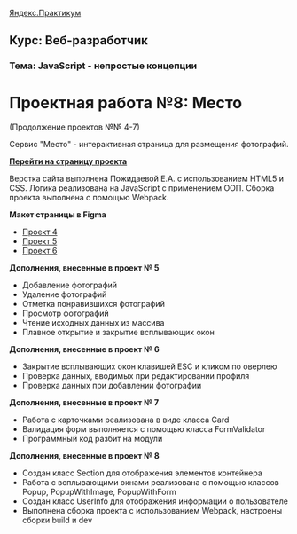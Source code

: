 [Яндекс.Практикум](https://praktikum.yandex.ru/)

**Курс: Веб-разработчик** 
-----

### Тема: JavaScript - непростые концепции
 
# Проектная работа №8: Место

(Продолжение проектов №№ 4-7)

Сервис "Место" - интерактивная страница для размещения фотографий.

**[Перейти на страницу проекта](https://kateworks.github.io/mesto/)**

Верстка сайта выполнена Пожидаевой Е.А. с использованием HTML5 и CSS.
Логика реализована на JavaScript с применением ООП.
Сборка проекта выполнена с помощью Webpack.

**Макет страницы в Figma**

* [Проект 4](https://www.figma.com/file/StZjf8HnoeLdiXS7dYrLAh/JavaScript.-Sprint-4)
* [Проект 5](https://www.figma.com/file/nlYpT4VhFiwimn2YlncrcF/JavaScript.-Sprint-5?node-id=0%3A1)
* [Проект 6](https://www.figma.com/file/XNaGNEZD5NEjeyJzAT4gMb/JavaScript.-Sprint-6?node-id=0%3A1)


**Дополнения, внесенные в проект № 5**

* Добавление фотографий
* Удаление фотографий
* Отметка понравившихся фотографий
* Просмотр фотографий
* Чтение исходных данных из массива
* Плавное открытие и закрытие всплывающих окон

**Дополнения, внесенные в проект № 6**

* Закрытие всплывающих окон клавишей ESC и кликом по оверлею
* Проверка данных, вводимых при редактировании профиля
* Проверка данных при добавлении фотографии

**Дополнения, внесенные в проект № 7**

* Работа с карточками реализована в виде класса Card
* Валидация форм выполняется с помощью класса FormValidator
* Программный код разбит на модули

**Дополнения, внесенные в проект № 8**

* Создан класс Section для отображения элементов контейнера
* Работа с всплывающими окнами реализована с помощью
  классов Popup, PopupWithImage, PopupWithForm
* Создан класс UserInfo для отображения информации о пользователе
* Выполнена сборка проекта с использованием Webpack,
  настроены сборки build и dev







